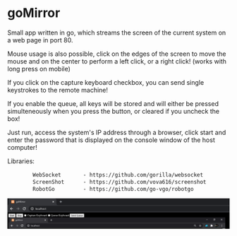 # goMirror

Small app written in go, which streams the screen of the current system on 
a web page in port 80.

Mouse usage is also possible, click on the edges of the screen to move the mouse
and on the center to perform a left click, or a right click! (works with long press on mobile)

If you click on the capture keyboard checkbox, you can send single keystrokes to the 
remote machine!

If you enable the queue, all keys will be stored and will either be pressed simulteneously
when you press the button, or cleared if you uncheck the box!

Just run, access the system's IP address through a browser, click start and enter the password
that is displayed on the console window of the host computer! 

Libraries:

            WebSocket       - https://github.com/gorilla/websocket
            ScreenShot      - https://github.com/vova616/screenshot
            RobotGo         - https://github.com/go-vgo/robotgo

![Screenshot](/screenshot.png)